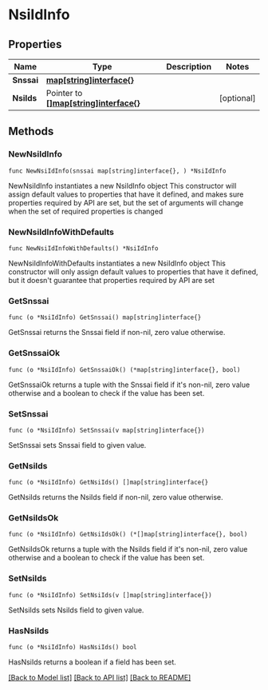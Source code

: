 # NsiIdInfo

## Properties

Name | Type | Description | Notes
------------ | ------------- | ------------- | -------------
**Snssai** | [**map[string]interface{}**](object.md) |  | 
**NsiIds** | Pointer to [**[]map[string]interface{}**](map[string]interface{}.md) |  | [optional] 

## Methods

### NewNsiIdInfo

`func NewNsiIdInfo(snssai map[string]interface{}, ) *NsiIdInfo`

NewNsiIdInfo instantiates a new NsiIdInfo object
This constructor will assign default values to properties that have it defined,
and makes sure properties required by API are set, but the set of arguments
will change when the set of required properties is changed

### NewNsiIdInfoWithDefaults

`func NewNsiIdInfoWithDefaults() *NsiIdInfo`

NewNsiIdInfoWithDefaults instantiates a new NsiIdInfo object
This constructor will only assign default values to properties that have it defined,
but it doesn't guarantee that properties required by API are set

### GetSnssai

`func (o *NsiIdInfo) GetSnssai() map[string]interface{}`

GetSnssai returns the Snssai field if non-nil, zero value otherwise.

### GetSnssaiOk

`func (o *NsiIdInfo) GetSnssaiOk() (*map[string]interface{}, bool)`

GetSnssaiOk returns a tuple with the Snssai field if it's non-nil, zero value otherwise
and a boolean to check if the value has been set.

### SetSnssai

`func (o *NsiIdInfo) SetSnssai(v map[string]interface{})`

SetSnssai sets Snssai field to given value.


### GetNsiIds

`func (o *NsiIdInfo) GetNsiIds() []map[string]interface{}`

GetNsiIds returns the NsiIds field if non-nil, zero value otherwise.

### GetNsiIdsOk

`func (o *NsiIdInfo) GetNsiIdsOk() (*[]map[string]interface{}, bool)`

GetNsiIdsOk returns a tuple with the NsiIds field if it's non-nil, zero value otherwise
and a boolean to check if the value has been set.

### SetNsiIds

`func (o *NsiIdInfo) SetNsiIds(v []map[string]interface{})`

SetNsiIds sets NsiIds field to given value.

### HasNsiIds

`func (o *NsiIdInfo) HasNsiIds() bool`

HasNsiIds returns a boolean if a field has been set.


[[Back to Model list]](../README.md#documentation-for-models) [[Back to API list]](../README.md#documentation-for-api-endpoints) [[Back to README]](../README.md)


